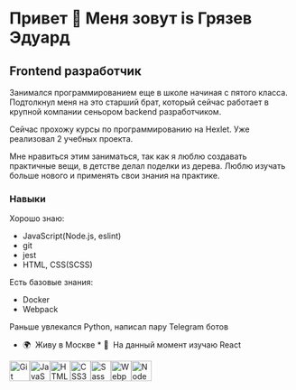 Привет 👋 Меня зовут is Грязев Эдуард 
==============================  

Frontend разработчик 
--------------------  

Занимался программированием еще в школе начиная с пятого класса. Подтолкнул меня на это старший брат, который сейчас работает в крупной компании сеньором backend разработчиком. 

Сейчас прохожу курсы по программированию на Hexlet. Уже реализовал 2 учебных проекта. 

Мне нравиться этим заниматься, так как я люблю создавать практичные вещи, в детстве делал поделки из дерева. Люблю изучать больше нового и применять свои знания на практике. 

### Навыки  

Хорошо знаю: 
* JavaScript(Node.js, eslint)
* git
* jest
* HTML, CSS(SCSS) 

Есть базовые знания:
* Docker
* Webpack

Раньше увлекался Python, написал пару Telegram ботов  


* 🌍  Живу в Москве * 🧠  На данный момент изучаю React



<p align="left"> <a href="https://git-scm.com/" target="_blank" rel="noreferrer"><img src="https://raw.githubusercontent.com/danielcranney/readme-generator/main/public/icons/skills/git-colored.svg" width="36" height="36" alt="Git" /></a><a href="https://developer.mozilla.org/en-US/docs/Web/JavaScript" target="_blank" rel="noreferrer"><img src="https://raw.githubusercontent.com/danielcranney/readme-generator/main/public/icons/skills/javascript-colored.svg" width="36" height="36" alt="JavaScript" /></a><a href="https://developer.mozilla.org/en-US/docs/Glossary/HTML5" target="_blank" rel="noreferrer"><img src="https://raw.githubusercontent.com/danielcranney/readme-generator/main/public/icons/skills/html5-colored.svg" width="36" height="36" alt="HTML5" /></a><a href="https://www.w3.org/TR/CSS/#css" target="_blank" rel="noreferrer"><img src="https://raw.githubusercontent.com/danielcranney/readme-generator/main/public/icons/skills/css3-colored.svg" width="36" height="36" alt="CSS3" /></a><a href="https://sass-lang.com/" target="_blank" rel="noreferrer"><img src="https://raw.githubusercontent.com/danielcranney/readme-generator/main/public/icons/skills/sass-colored.svg" width="36" height="36" alt="Sass" /></a><a href="https://webpack.js.org/" target="_blank" rel="noreferrer"><img src="https://raw.githubusercontent.com/danielcranney/readme-generator/main/public/icons/skills/webpack-colored.svg" width="36" height="36" alt="Webpack" /></a><a href="https://nodejs.org/en/" target="_blank" rel="noreferrer"><img src="https://raw.githubusercontent.com/danielcranney/readme-generator/main/public/icons/skills/nodejs-colored.svg" width="36" height="36" alt="NodeJS" /></a> </p> 
